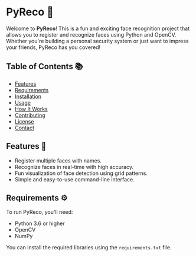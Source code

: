 # PyReco 🎉

Welcome to **PyReco**! This is a fun and exciting face recognition project that allows you to register and recognize faces using Python and OpenCV. Whether you're building a personal security system or just want to impress your friends, PyReco has you covered!

## Table of Contents 📚

- [Features](#features)
- [Requirements](#requirements)
- [Installation](#installation)
- [Usage](#usage)
- [How It Works](#how-it-works)
- [Contributing](#contributing)
- [License](#license)
- [Contact](#contact)

## Features 🚀

- Register multiple faces with names.
- Recognize faces in real-time with high accuracy.
- Fun visualization of face detection using grid patterns.
- Simple and easy-to-use command-line interface.

## Requirements ⚙️

To run PyReco, you'll need:

- Python 3.6 or higher
- OpenCV
- NumPy

You can install the required libraries using the `requirements.txt` file.

